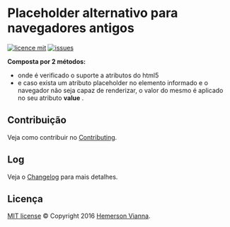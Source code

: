 # Placeholder alternativo para navegadores antigos

[![licence mit](https://img.shields.io/badge/license-MIT-blue.svg)](https://github.com/resource-solutions/resource-dojojs-placeholder/blob/master/LICENSE.md)
[![issues](https://img.shields.io/github/issues/resource-solutions/resource-dojojs-placeholder.svg)](https://github.com/resource-solutions/resource-dojojs-placeholder/issues)

**Composta por 2 métodos:**<br>
- onde é verificado o suporte a atributos do html5
- e caso exista um atributo placeholder no elemento informado e o navegador não seja capaz de renderizar, o valor do mesmo é aplicado no seu atributo **value** .


## Contribuição

Veja como contribuir no [Contributing](CONTRIBUTING.md).

## Log

Veja o [Changelog](CHANGELOG.md) para mais detalhes.

## Licença

[MIT license](LICENSE.md) © Copyright 2016 [Hemerson Vianna](http://hemersonvianna.io).
